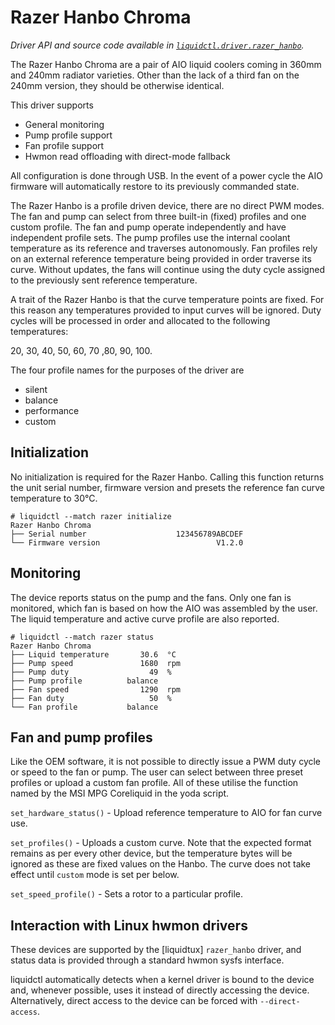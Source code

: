 # Razer Hanbo Chroma
_Driver API and source code available in [`liquidctl.driver.razer_hanbo`](../liquidctl/driver/razer_hanbo.py)._

The Razer Hanbo Chroma are a pair of AIO liquid coolers coming in 360mm and
240mm radiator varieties. Other than the lack of a third fan on the 240mm
version, they should be otherwise identical.

This driver supports
- General monitoring
- Pump profile support
- Fan profile support
- Hwmon read offloading with direct-mode fallback

All configuration is done through USB. In the event of a power cycle the
AIO firmware will automatically restore to its previously commanded state.

The Razer Hanbo is a profile driven device, there are no direct PWM modes.
The fan and pump can select from three built-in (fixed) profiles and one custom
profile. The fan and pump operate independently and have independent profile
sets. The pump profiles use the internal coolant temperature as its reference
and traverses autonomously. Fan profiles rely on an external reference
temperature being provided in order traverse its curve. Without updates, the
fans will continue using the duty cycle assigned to the previously sent
reference temperature.

A trait of the Razer Hanbo is that the curve temperature points are fixed.
For this reason any temperatures provided to input curves will be ignored.
Duty cycles will be processed in order and allocated to the following
temperatures:

20, 30, 40, 50, 60, 70 ,80, 90, 100.

The four profile names for the purposes of the driver are
- silent
- balance
- performance
- custom

## Initialization
[Initialization]: #initialization

No initialization is required for the Razer Hanbo. Calling this function
returns the unit serial number, firmware version and presets the reference
fan curve temperature to 30°C.


```
# liquidctl --match razer initialize
Razer Hanbo Chroma
├── Serial number                    123456789ABCDEF
└── Firmware version                          V1.2.0
```

## Monitoring

The device reports status on the pump and the fans. Only one fan is monitored,
which fan is based on how the AIO was assembled by the user. The liquid
temperature and active curve profile are also reported.

```
# liquidctl --match razer status
Razer Hanbo Chroma
├── Liquid temperature       30.6  °C
├── Pump speed               1680  rpm
├── Pump duty                  49  %
├── Pump profile          balance
├── Fan speed                1290  rpm
├── Fan duty                   50  %
└── Fan profile           balance
```

## Fan and pump profiles

Like the OEM software, it is not possible to directly issue a PWM duty cycle
or speed to the fan or pump. The user can select between three preset profiles
or upload a custom fan profile. All of these utilise the function named by
the MSI MPG Coreliquid in the yoda script.

`set_hardware_status()` - Upload reference temperature to AIO for fan curve use.

`set_profiles()` - Uploads a custom curve. Note that the expected format
remains as per every other device, but the temperature bytes will be ignored
as these are fixed values on the Hanbo. The curve does not take effect until
`custom` mode is set per below.

`set_speed_profile()` - Sets a rotor to a particular profile.

## Interaction with Linux hwmon drivers
[Linux hwmon]: #interaction-with-linux-hwmon-drivers

These devices are supported by the [liquidtux] `razer_hanbo` driver, and status
data is provided through a standard hwmon sysfs interface.

liquidctl automatically detects when a kernel driver is bound to the device and,
whenever possible, uses it instead of directly accessing the device.
Alternatively, direct access to the device can be forced with `--direct-access`.

